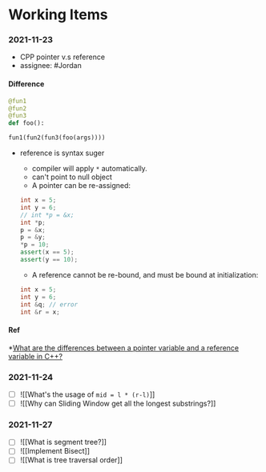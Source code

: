 # Working Items

### 2021-11-23 
* CPP pointer v.s reference
* assignee: #Jordan 

#### Difference 

``` py
@fun1
@fun2
@fun3
def foo():

fun1(fun2(fun3(foo(args))))
```
* reference is syntax suger
	* compiler will apply `*` automatically.
	* can't point to null object
	* A pointer can be re-assigned:
	```cpp
	int x = 5;
	int y = 6;
	// int *p = &x;
	int *p;
	p = &x;
	p = &y;
	*p = 10;
	assert(x == 5);
	assert(y == 10);
	```
	* A reference cannot be re-bound, and must be bound at initialization:

	```cpp
	int x = 5;
	int y = 6;
	int &q; // error
	int &r = x;
	```
#### Ref
*[What are the differences between a pointer variable and a reference variable in C++?](https://stackoverflow.com/questions/57483/what-are-the-differences-between-a-pointer-variable-and-a-reference-variable-in)

### 2021-11-24

- [ ] ![[What's the usage of `mid = l * (r-l)`]]
- [ ] ![[Why can Sliding Window get all the longest substrings?]]

### 2021-11-27

- [ ] ![[What is segment tree?]]
- [ ] ![[Implement Bisect]]
- [ ] ![[What is tree traversal order]]
